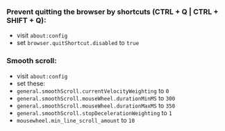 ### Prevent quitting the browser by shortcuts (CTRL + Q | CTRL + SHIFT + Q):
- visit `about:config`
- set `browser.quitShortcut.disabled` to `true`

### Smooth scroll:
- visit `about:config`
- set these:
- `general.smoothScroll.currentVelocityWeighting` to `0`
- `general.smoothScroll.mouseWheel.durationMinMS` to `300`
- `general.smoothScroll.mouseWheel.durationMaxMS` to `350`
- `general.smoothScroll.stopDecelerationWeighting` to `1`
- `mousewheel.min_line_scroll_amount` to `10`